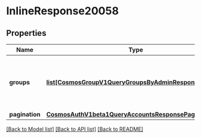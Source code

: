 # InlineResponse20058

## Properties
Name | Type | Description | Notes
------------ | ------------- | ------------- | -------------
**groups** | [**list[CosmosGroupV1QueryGroupsByAdminResponseGroups]**](CosmosGroupV1QueryGroupsByAdminResponseGroups.md) | groups are the groups info with the provided group member. | [optional] 
**pagination** | [**CosmosAuthV1beta1QueryAccountsResponsePagination**](CosmosAuthV1beta1QueryAccountsResponsePagination.md) |  | [optional] 

[[Back to Model list]](../README.md#documentation-for-models) [[Back to API list]](../README.md#documentation-for-api-endpoints) [[Back to README]](../README.md)

